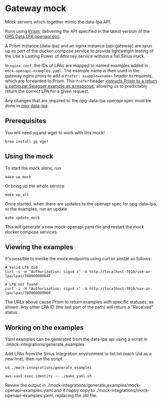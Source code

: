 # Gateway mock

Mock servers which together mimic the data-lpa API.

Runs using [Prism](https://stoplight.io/open-source/prism), delivering the API specified in the latest version of the
[OPG Data LPA openapi doc](https://github.com/ministryofjustice/opg-data-lpa/blob/main/lambda_functions/v1/openapi/lpa-openapi.yml).

A Prism instance (data-lpa) and an nginx instance (api-gateway) are spun up as part of the docker-compose service to provide lightweight testing of the Use a Lasting Power of Attorney service without a full Sirius stack.

In `nginx.conf`, the IDs of LPAs are mapped to named examples added in `mock-openapi-examples.yaml`.
The example name is then used in the gateway nginx proxy to add a `Prefer: example=<name>` header to requests, which are forwarded to Prism. This `Prefer` header [instructs Prism to a return a particular Swagger example as a response](https://github.com/stoplightio/prism/blob/master/docs/guides/01-mocking.md#Response-Generation), allowing us to predictably return the correct LPA for a given request.

Any changes that are required to the opg-data-lpa openapi spec must be done in [opg-data-lpa](https://github.com/ministryofjustice/opg-data-lpa).

## Prerequisites

You will need yq and wget to work with this mock!

```shell
brew install yq wget
```

## Using the mock

To start the mock alone, run

```shell
make up_mock
```

Or bring up the whole service

```shell
make up_all
```

Once started, when there are updates to the openapi spec for opg-data-lpa, or the examples, run an update

```shell
make update_mock
```

This will generate a new mock-openapi.yaml file and restart the mock docker compose services.

## Viewing the examples

It's possible to invoke the mock endpoints using curl or similar as follows:

```shell
# Valid LPA Uid
curl -i -H "Authorization: sigv4 x" -k http://localhost:7010/use-an-lpa/lpas/700000000047

# LPA not found
curl -i -H "Authorization: sigv4 x" -k http://localhost:7010/use-an-lpa/lpas/700000000000
```

The URLs above cause Prism to return examples with specific statuses, as shown.
Any other LPA ID (the last part of the path) will return a "Received" status.

## Working on the examples

Yaml examples can be generated from the data-lpa api using a script in ./mock-integrations/generate_examples

Add LPAs from the Sirius Integration environment to list.txt (each Uid as a new line), then run the script.

```shell
cd ./mock-integrations/generate_examples

aws-vaul exec identity -- ./make_yaml.sh
```

Review the output in ./mock-integrations/generate_examples/mock-openapi-examples.yaml and if happy copy to ./mock-integrations/mock-openapi-examples.yaml, replacing the old file.

